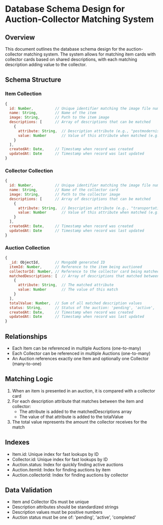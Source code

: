 # Database Schema Design for Auction-Collector Matching System

## Overview
This document outlines the database schema design for the auction-collector matching system. The system allows for matching item cards with collector cards based on shared descriptions, with each matching description adding value to the collector.

## Schema Structure

### Item Collection
```javascript
{
  id: Number,          // Unique identifier matching the image file number
  name: String,        // Name of the item
  image: String,       // Path to the item image
  descriptions: [      // Array of descriptions that can be matched
    {
      attribute: String,  // Description attribute (e.g., "postmodernism products")
      value: Number       // Value of this attribute when matched (e.g., 21)
    }
  ],
  createdAt: Date,     // Timestamp when record was created
  updatedAt: Date      // Timestamp when record was last updated
}
```

### Collector Collection
```javascript
{
  id: Number,          // Unique identifier matching the image file number
  name: String,        // Name of the collector card
  image: String,       // Path to the collector image
  descriptions: [      // Array of descriptions that can be matched
    {
      attribute: String,  // Description attribute (e.g., "transportation")
      value: Number       // Value of this attribute when matched (e.g., 13)
    }
  ],
  createdAt: Date,     // Timestamp when record was created
  updatedAt: Date      // Timestamp when record was last updated
}
```

### Auction Collection
```javascript
{
  _id: ObjectId,       // MongoDB generated ID
  itemId: Number,      // Reference to the item being auctioned
  collectorId: Number, // Reference to the collector card being matched (optional until matched)
  matchedDescriptions: [  // Array of descriptions that matched between item and collector
    {
      attribute: String,  // The matched attribute
      value: Number       // The value of this match
    }
  ],
  totalValue: Number,  // Sum of all matched description values
  status: String,      // Status of the auction: 'pending', 'active', 'completed'
  createdAt: Date,     // Timestamp when record was created
  updatedAt: Date      // Timestamp when record was last updated
}
```

## Relationships
- Each Item can be referenced in multiple Auctions (one-to-many)
- Each Collector can be referenced in multiple Auctions (one-to-many)
- An Auction references exactly one Item and optionally one Collector (many-to-one)

## Matching Logic
1. When an item is presented in an auction, it is compared with a collector card
2. For each description attribute that matches between the item and collector:
   - The attribute is added to the matchedDescriptions array
   - The value of that attribute is added to the totalValue
3. The total value represents the amount the collector receives for the match

## Indexes
- Item.id: Unique index for fast lookups by ID
- Collector.id: Unique index for fast lookups by ID
- Auction.status: Index for quickly finding active auctions
- Auction.itemId: Index for finding auctions by item
- Auction.collectorId: Index for finding auctions by collector

## Data Validation
- Item and Collector IDs must be unique
- Description attributes should be standardized strings
- Description values must be positive numbers
- Auction status must be one of: 'pending', 'active', 'completed'
